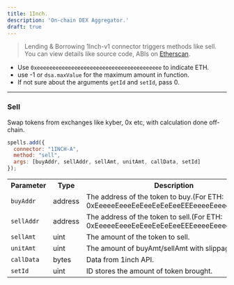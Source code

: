 ```yaml
---
title: 1Inch.
description: 'On-chain DEX Aggregator.'
draft: true
---
```

> Lending & Borrowing
1Inch-v1 connector triggers methods like sell. You can view details like source code, ABIs on [Etherscan](https://etherscan.io/address/0x6c7256cf7c003dd85683339f75dde9971f98f2fd#code).

- Use `0xeeeeeeeeeeeeeeeeeeeeeeeeeeeeeeeeeeeeeeee` to indicate ETH.
- use -1 or `dsa.maxValue` for the maximum amount in function.
- If not sure about the arguments `getId` and `setId`, pass 0.

---

### Sell

Swap tokens from exchanges like kyber, 0x etc, with calculation done off-chain.

```javascript
spells.add({
  connector: "1INCH-A",
  method: "sell",
  args: [buyAddr, sellAddr, sellAmt, unitAmt, callData, setId]
});
```

<table class="table">
  <tr>
    <th>Parameter</th>
    <th>Type</th>
    <th>Description</th>
  </tr>
   <tr>
     <td><code>buyAddr</code></td>
     <td>address</td>
     <td>The address of the token to buy.(For ETH: 0xEeeeeEeeeEeEeeEeEeEeeEEEeeeeEeeeeeeeEEeE)</td>
   <tr>
   <tr>
     <td><code>sellAddr</code></td>
     <td>address</td>
     <td>The address of the token to sell.(For ETH: 0xEeeeeEeeeEeEeeEeEeEeeEEEeeeeEeeeeeeeEEeE)</td>
   <tr>
   <tr>
     <td><code>sellAmt</code></td>
     <td>uint</td>
     <td>The amount of the token to sell.</td>
   <tr>
   <tr>
     <td><code>unitAmt</code></td>
     <td>uint</td>
     <td>The amount of buyAmt/sellAmt with slippage.</td>
   <tr>
   <tr>
     <td><code>callData</code></td>
     <td>bytes</td>
     <td>Data from 1inch API.</td>
   <tr>
   <tr>
     <td><code>setId</code></td>
     <td>uint</td>
     <td>ID stores the amount of token brought.</td>
   <tr>
</table>